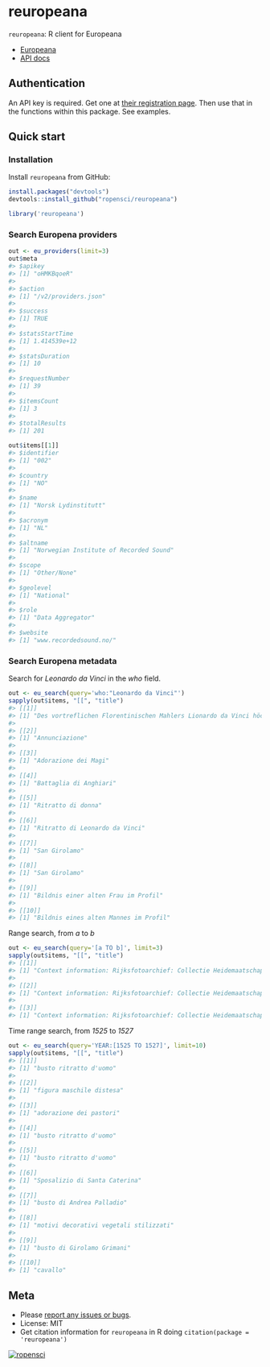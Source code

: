 reuropeana
=========



`reuropeana`: R client for Europeana

* [Europeana](http://europeana.eu/)
* [API docs](http://labs.europeana.eu/api/)

## Authentication

An API key is required. Get one at [their registration page](http://labs.europeana.eu/api/registration/). Then use that in the functions within this package. See examples.

## Quick start

### Installation

Install `reuropeana` from GitHub:


```r
install.packages("devtools")
devtools::install_github("ropensci/reuropeana")
```


```r
library('reuropeana')
```

### Search Europena providers


```r
out <- eu_providers(limit=3)
out$meta
#> $apikey
#> [1] "oHMKBqoeR"
#> 
#> $action
#> [1] "/v2/providers.json"
#> 
#> $success
#> [1] TRUE
#> 
#> $statsStartTime
#> [1] 1.414539e+12
#> 
#> $statsDuration
#> [1] 10
#> 
#> $requestNumber
#> [1] 39
#> 
#> $itemsCount
#> [1] 3
#> 
#> $totalResults
#> [1] 201
```


```r
out$items[[1]]
#> $identifier
#> [1] "002"
#> 
#> $country
#> [1] "NO"
#> 
#> $name
#> [1] "Norsk Lydinstitutt"
#> 
#> $acronym
#> [1] "NL"
#> 
#> $altname
#> [1] "Norwegian Institute of Recorded Sound"
#> 
#> $scope
#> [1] "Other/None"
#> 
#> $geolevel
#> [1] "National"
#> 
#> $role
#> [1] "Data Aggregator"
#> 
#> $website
#> [1] "www.recordedsound.no/"
```

### Search Europena metadata

Search for _Leonardo da Vinci_ in the _who_ field.


```r
out <- eu_search(query='who:"Leonardo da Vinci"')
sapply(out$items, "[[", "title")
#> [[1]]
#> [1] "Des vortreflichen Florentinischen Mahlers Lionardo da Vinci höchst-nuetzlicher Tractat von der Mahlerey"
#> 
#> [[2]]
#> [1] "Annunciazione"
#> 
#> [[3]]
#> [1] "Adorazione dei Magi"
#> 
#> [[4]]
#> [1] "Battaglia di Anghiari"
#> 
#> [[5]]
#> [1] "Ritratto di donna"
#> 
#> [[6]]
#> [1] "Ritratto di Leonardo da Vinci"
#> 
#> [[7]]
#> [1] "San Girolamo"
#> 
#> [[8]]
#> [1] "San Girolamo"
#> 
#> [[9]]
#> [1] "Bildnis einer alten Frau im Profil"
#> 
#> [[10]]
#> [1] "Bildnis eines alten Mannes im Profil"
```

Range search, from _a_ to _b_


```r
out <- eu_search(query='[a TO b]', limit=3)
sapply(out$items, "[[", "title")
#> [[1]]
#> [1] "Context information: Rijksfotoarchief: Collectie Heidemaatschappij, 1910-1970 - positieven >> Rijksfotoarchief: Collectie Heidemaatschappij, positieven"
#> 
#> [[2]]
#> [1] "Context information: Rijksfotoarchief: Collectie Heidemaatschappij, 1910-1970 - positieven >> Rijksfotoarchief: Collectie Heidemaatschappij, positieven"
#> 
#> [[3]]
#> [1] "Context information: Rijksfotoarchief: Collectie Heidemaatschappij, 1910-1970 - positieven >> Rijksfotoarchief: Collectie Heidemaatschappij, positieven"
```

Time range search, from _1525_ to _1527_


```r
out <- eu_search(query='YEAR:[1525 TO 1527]', limit=10)
sapply(out$items, "[[", "title")
#> [[1]]
#> [1] "busto ritratto d'uomo"
#> 
#> [[2]]
#> [1] "figura maschile distesa"
#> 
#> [[3]]
#> [1] "adorazione dei pastori"
#> 
#> [[4]]
#> [1] "busto ritratto d'uomo"
#> 
#> [[5]]
#> [1] "busto ritratto d'uomo"
#> 
#> [[6]]
#> [1] "Sposalizio di Santa Caterina"
#> 
#> [[7]]
#> [1] "busto di Andrea Palladio"
#> 
#> [[8]]
#> [1] "motivi decorativi vegetali stilizzati"
#> 
#> [[9]]
#> [1] "busto di Girolamo Grimani"
#> 
#> [[10]]
#> [1] "cavallo"
```

## Meta

* Please [report any issues or bugs](https://github.com/ropensci/reuropeana/issues).
* License: MIT
* Get citation information for `reuropeana` in R doing `citation(package = 'reuropeana')`

[![ropensci](http://ropensci.org/public_images/github_footer.png)](http://ropensci.org)

